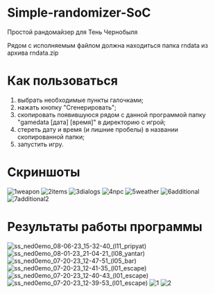 
# Simple-randomizer-SoC
Простой рандомайзер для Тень Чернобыля

Рядом с исполняемым файлом должна находиться папка rndata из архива rndata.zip

# Как пользоваться

1. выбрать необходимые пункты галочками;
2. нажать кнопку "Сгенерировать";
3. скопировать появившуюся рядом с данной программой папку "gamedata [дата] [время]" в директорию с игрой;
4. стереть дату и время (и лишние пробелы) в названии скопированной папки;
5. запустить игру.

# Скриншоты

![1weapon](https://github.com/user-attachments/assets/58759d36-ba84-485b-bbfa-c626dca12397)
![2items](https://github.com/user-attachments/assets/5b781720-8ae0-4b24-8132-7835ea3610fe)
![3dialogs](https://github.com/user-attachments/assets/f9c9c5a2-59e6-42e6-8a64-94b20a21b12e)
![4npc](https://github.com/user-attachments/assets/cdf14e3e-e669-47d5-81b5-6e32f6b8cd69)
![5weather](https://github.com/user-attachments/assets/32287502-e8fc-4047-9a2d-2cc99df9d1ae)
![6additional](https://github.com/user-attachments/assets/dfa49bc0-b946-49e9-840d-592c2bf8f94f)
![7additional2](https://github.com/user-attachments/assets/a9819b3d-15e7-42ec-ab34-ed5f5d9c4925)


# Результаты работы программы

![ss_ned0emo_08-06-23_15-32-40_(l11_pripyat)](https://github.com/ned0emo/Simple-randomizer-SoC/assets/65717758/48e72d7b-1313-4a01-bd67-655e46e4b882)
![ss_ned0emo_08-01-23_21-04-21_(l08_yantar)](https://github.com/ned0emo/Simple-randomizer-SoC/assets/65717758/fb29b2e6-1ef4-4e6e-bde2-50c8f217ac79)
![ss_ned0emo_07-20-23_12-47-51_(l05_bar)](https://github.com/ned0emo/Simple-randomizer-SoC/assets/65717758/a71ccd9e-0a58-4855-bded-d6f3cd8518cb)
![ss_ned0emo_07-20-23_12-41-35_(l01_escape)](https://github.com/ned0emo/Simple-randomizer-SoC/assets/65717758/513883f7-47ea-44aa-956a-8aa88ecdaabc)
![ss_ned0emo_07-20-23_12-40-43_(l01_escape)](https://github.com/ned0emo/Simple-randomizer-SoC/assets/65717758/53394be7-0a0d-4415-8c03-cc1c82e4cbe9)
![ss_ned0emo_07-20-23_12-39-53_(l01_escape)](https://github.com/ned0emo/Simple-randomizer-SoC/assets/65717758/5cd25a18-8d3b-46af-aa09-599987f99afa)
![1](https://github.com/ned0emo/Simple-randomizer-SoC/assets/65717758/814db562-760a-4294-be2e-d341f8e79d81)
![2](https://github.com/ned0emo/Simple-randomizer-SoC/assets/65717758/15bf6a2c-ce17-4590-96ae-4f689424fcaa)
